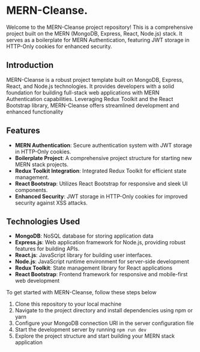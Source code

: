# MERN-Cleanse.

Welcome to the MERN-Cleanse project repository! This is a comprehensive project built on the MERN (MongoDB, Express, React, Node.js) stack. It serves as a boilerplate for MERN Authentication, featuring JWT storage in HTTP-Only cookies for enhanced security.

## Introduction

MERN-Cleanse is a robust project template built on MongoDB, Express, React, and Node.js technologies. It provides developers with a solid foundation for building full-stack web applications with MERN Authentication capabilities. Leveraging Redux Toolkit and the React Bootstrap library, MERN-Cleanse offers streamlined development and enhanced functionality

## Features

- **MERN Authentication**: Secure authentication system with JWT storage in HTTP-Only cookies.
- **Boilerplate Project**: A comprehensive project structure for starting new MERN stack projects.
- **Redux Toolkit Integration**: Integrated Redux Toolkit for efficient state management.
- **React Bootstrap**: Utilizes React Bootstrap for responsive and sleek UI components.
- **Enhanced Security**: JWT storage in HTTP-Only cookies for improved security against XSS attacks.

## Technologies Used

- **MongoDB**: NoSQL database for storing application data
- **Express.js**: Web application framework for Node.js, providing robust features for building APIs.
- **React.js**: JavaScript library for building user interfaces.
- **Node.js**: JavaScript runtime environment for server-side development
- **Redux Toolkit**: State management library for React applications
- **React Bootstrap**: Frontend framework for responsive and mobile-first web development


To get started with MERN-Cleanse, follow these steps below

1. Clone this repository to your local machine
2. Navigate to the project directory and install dependencies using npm or yarn
3. Configure your MongoDB connection URI in the server configuration file
4. Start the development server by running `npm run dev`
5. Explore the project structure and start building your MERN stack application

